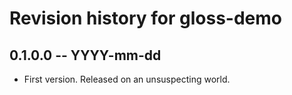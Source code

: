 # Revision history for gloss-demo

## 0.1.0.0  -- YYYY-mm-dd

* First version. Released on an unsuspecting world.
